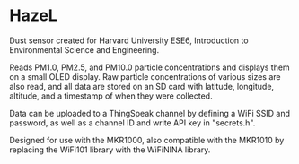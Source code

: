 # HazeL

Dust sensor created for Harvard University ESE6, Introduction to Environmental Science and Engineering. 

Reads PM1.0, PM2.5, and PM10.0 particle concentrations and displays them on a small OLED display. Raw particle concentrations of various sizes are also read, and all data are stored on an SD card with latitude, longitude, altitude, and a timestamp of when they were collected.

Data can be uploaded to a ThingSpeak channel by defining a WiFi SSID and password, as well as a channel ID and write API key in "secrets.h". 

Designed for use with the MKR1000, also compatible with the MKR1010 by replacing the WiFi101 library with the WiFiNINA library. 
